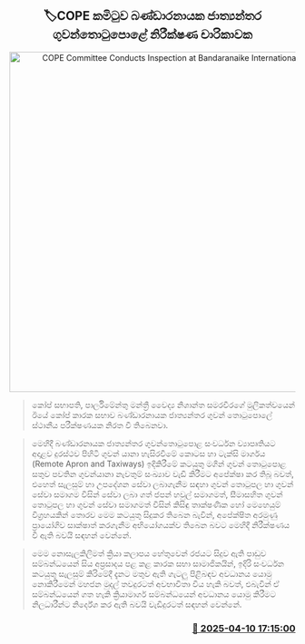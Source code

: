 <p align='center'><b><h2 align='center' title='COPE Committee Conducts Inspection at Bandaranaike International Airport'>🏷COPE කමිටුව බණ්ඩාරනායක ජාත්‍යන්තර ගුවන්තොටුපොළේ නිරීක්ෂණ චාරිකාවක</h2></b></p>
<p align='center'><img src='https://helakuru.sgp1.cdn.digitaloceanspaces.com/esana/images/lib/cope-air.jpg' width='600' alt='COPE Committee Conducts Inspection at Bandaranaike International Airport'></p>

> කෝප් සභාපති, පාර්ලිමේන්තු මන්ත්‍රී වෛද්‍ය නිශාන්ත සමරවීරගේ මුලිකත්වයෙන් ඊයේ කෝප් කාරක සභාව බණ්ඩාරනායක ජාත්‍යන්තර ගුවන් තොටුපොලේ ස්ථානීය පරීක්ෂණයක නිරත වී තිබෙනවා.

> මෙහිදී බණ්ඩාරනායක ජාත්‍යන්තර ගුවන්තොටුපොළ සංවර්ධන ව්‍යාපෘතියට අදාළව දුරස්ථව පිහිටි ගුවන් යානා හැසිරවීමේ කොටස හා ටැක්සි මාර්ගය (Remote Apron and Taxiways) ඉදිකිරීමේ කටයුතු මගින් ගුවන් තොටුපොළ සතුව පවතින ගුවන්යානා නැවතුම් සංඛ්‍යාව වැඩි කිරීමට අපේක්ෂා කර තිබූ බවත්, එහෙත් සැලසුම් හා උපදේශන සේවා ලබාගැනීම සඳහා ගුවන් තොටුපල හා ගුවන් සේවා සමාගම විසින් සේවා ලබා ගත් ජපන් හවුල් සමාගමත්, සීමාසහිත ගුවන් තොටුපල හා ගුවන් සේවා සමාගමත් විසින් කිසිඳු තාක්ෂණික හෝ මෙහෙයුම් විග්‍රහයකින් තොරව මෙම කටයුතු සිදුකර තිබෙන බැවින්, අපේක්ෂිත අරමුණු ප්‍රායෝගිව සාක්ෂාත් කරගැනීම අභියෝගයක්ව තිබෙන බවට මෙහිදී නිරීක්ෂණය වී ඇති බවයි සඳහන් වෙන්නේ.

> මෙම නොසැලකිලිමත් ක්‍රියා කලාපය හේතුවෙන් රජයට සිදුව ඇති පාඩුව සම්බන්ධයෙන් සිය අප්‍රසාදය පළ කළ කාරක සභා සාමාජිකයින්, ඉදිරි සංවර්ධන කටයුතු සැලසුම් කිරිමේදී දැනට මතුව ඇති ගැටලු පිළිබඳව අවධානය යොමු නොකිරීමෙන් මහජන මුදල් තවදුරටත් අවභාවිතා විය හැකි බවත්, එබැවින් ඒ සම්බන්ධයෙන් ගත හැකි ක්‍රියාමාර්ග සම්බන්ධයෙන් අවධානය යොමු කිරීමට නිලධාරීන්ට නිර්දේශ කර ඇති බවයි වැඩිදුරටත් සඳහන් වෙන්නේ.



<h3 align='right'><a href='https://www.helakuru.lk/esana/p/109167/'>📅 2025-04-10 17:15:00</a></h3>
